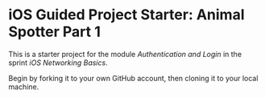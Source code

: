 # iOS Guided Project Starter: Animal Spotter Part 1

This is a starter project for the module _Authentication and Login_ in the sprint _iOS Networking Basics_.

Begin by forking it to your own GitHub account, then cloning it to your local machine.
